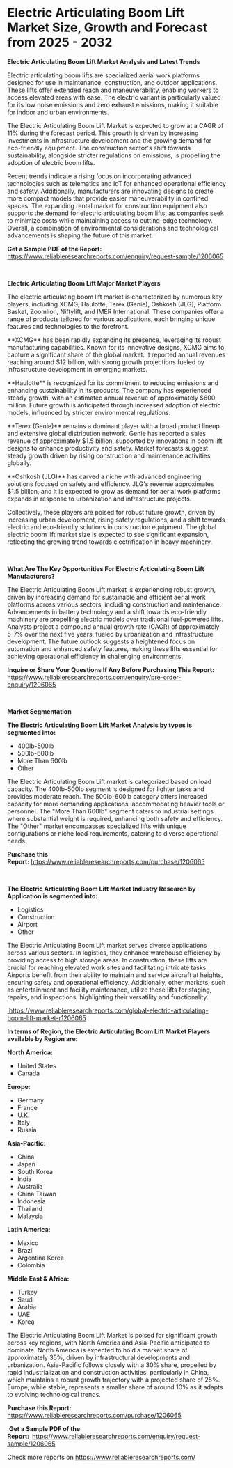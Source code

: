 <p><h1>Electric Articulating Boom Lift Market Size, Growth and Forecast from 2025 - 2032</h1></p><p><strong>Electric Articulating Boom Lift Market Analysis and Latest Trends</strong></p>
<p><p>Electric articulating boom lifts are specialized aerial work platforms designed for use in maintenance, construction, and outdoor applications. These lifts offer extended reach and maneuverability, enabling workers to access elevated areas with ease. The electric variant is particularly valued for its low noise emissions and zero exhaust emissions, making it suitable for indoor and urban environments.</p><p>The Electric Articulating Boom Lift Market is expected to grow at a CAGR of 11% during the forecast period. This growth is driven by increasing investments in infrastructure development and the growing demand for eco-friendly equipment. The construction sector's shift towards sustainability, alongside stricter regulations on emissions, is propelling the adoption of electric boom lifts. </p><p>Recent trends indicate a rising focus on incorporating advanced technologies such as telematics and IoT for enhanced operational efficiency and safety. Additionally, manufacturers are innovating designs to create more compact models that provide easier maneuverability in confined spaces. The expanding rental market for construction equipment also supports the demand for electric articulating boom lifts, as companies seek to minimize costs while maintaining access to cutting-edge technology. Overall, a combination of environmental considerations and technological advancements is shaping the future of this market.</p></p>
<p><strong>Get a Sample PDF of the Report:&nbsp;</strong> <a href="https://www.reliableresearchreports.com/enquiry/request-sample/1206065?utm_campaign=2119&utm_medium=2&utm_source=Github&utm_content=ia&utm_term=19022025&utm_id=electric-articulating-boom-lift">https://www.reliableresearchreports.com/enquiry/request-sample/1206065</a></p>
<p>&nbsp;</p>
<p><strong>Electric Articulating Boom Lift Major Market Players</strong></p>
<p><p>The electric articulating boom lift market is characterized by numerous key players, including XCMG, Haulotte, Terex (Genie), Oshkosh (JLG), Platform Basket, Zoomlion, Niftylift, and IMER International. These companies offer a range of products tailored for various applications, each bringing unique features and technologies to the forefront.</p><p>**XCMG** has been rapidly expanding its presence, leveraging its robust manufacturing capabilities. Known for its innovative designs, XCMG aims to capture a significant share of the global market. It reported annual revenues reaching around $12 billion, with strong growth projections fueled by infrastructure development in emerging markets.</p><p>**Haulotte** is recognized for its commitment to reducing emissions and enhancing sustainability in its products. The company has experienced steady growth, with an estimated annual revenue of approximately $600 million. Future growth is anticipated through increased adoption of electric models, influenced by stricter environmental regulations.</p><p>**Terex (Genie)** remains a dominant player with a broad product lineup and extensive global distribution network. Genie has reported a sales revenue of approximately $1.5 billion, supported by innovations in boom lift designs to enhance productivity and safety. Market forecasts suggest steady growth driven by rising construction and maintenance activities globally.</p><p>**Oshkosh (JLG)** has carved a niche with advanced engineering solutions focused on safety and efficiency. JLG's revenue approximates $1.5 billion, and it is expected to grow as demand for aerial work platforms expands in response to urbanization and infrastructure projects.</p><p>Collectively, these players are poised for robust future growth, driven by increasing urban development, rising safety regulations, and a shift towards electric and eco-friendly solutions in construction equipment. The global electric boom lift market size is expected to see significant expansion, reflecting the growing trend towards electrification in heavy machinery.</p></p>
<p>&nbsp;</p>
<p><strong>What Are The Key Opportunities For Electric Articulating Boom Lift Manufacturers?</strong></p>
<p><p>The Electric Articulating Boom Lift market is experiencing robust growth, driven by increasing demand for sustainable and efficient aerial work platforms across various sectors, including construction and maintenance. Advancements in battery technology and a shift towards eco-friendly machinery are propelling electric models over traditional fuel-powered lifts. Analysts project a compound annual growth rate (CAGR) of approximately 5-7% over the next five years, fueled by urbanization and infrastructure development. The future outlook suggests a heightened focus on automation and enhanced safety features, making these lifts essential for achieving operational efficiency in challenging environments.</p></p>
<p><strong>Inquire or Share Your Questions If Any Before Purchasing This Report:</strong> <a href="https://www.reliableresearchreports.com/enquiry/pre-order-enquiry/1206065?utm_campaign=2119&utm_medium=2&utm_source=Github&utm_content=ia&utm_term=19022025&utm_id=electric-articulating-boom-lift">https://www.reliableresearchreports.com/enquiry/pre-order-enquiry/1206065</a></p>
<p>&nbsp;</p>
<p><strong>Market Segmentation</strong></p>
<p><strong>The Electric Articulating Boom Lift Market Analysis by types is segmented into:</strong></p>
<p><ul><li>400lb-500lb</li><li>500lb-600lb</li><li>More Than 600lb</li><li>Other</li></ul></p>
<p><p>The Electric Articulating Boom Lift market is categorized based on load capacity. The 400lb-500lb segment is designed for lighter tasks and provides moderate reach. The 500lb-600lb category offers increased capacity for more demanding applications, accommodating heavier tools or personnel. The "More Than 600lb" segment caters to industrial settings where substantial weight is required, enhancing both safety and efficiency. The "Other" market encompasses specialized lifts with unique configurations or niche load requirements, catering to diverse operational needs.</p></p>
<p><strong>Purchase this Report:&nbsp;</strong><a href="https://www.reliableresearchreports.com/purchase/1206065?utm_campaign=2119&utm_medium=2&utm_source=Github&utm_content=ia&utm_term=19022025&utm_id=electric-articulating-boom-lift">https://www.reliableresearchreports.com/purchase/1206065</a></p>
<p>&nbsp;</p>
<p><strong>The Electric Articulating Boom Lift Market Industry Research by Application is segmented into:</strong></p>
<p><ul><li>Logistics</li><li>Construction</li><li>Airport</li><li>Other</li></ul></p>
<p><p>The Electric Articulating Boom Lift market serves diverse applications across various sectors. In logistics, they enhance warehouse efficiency by providing access to high storage areas. In construction, these lifts are crucial for reaching elevated work sites and facilitating intricate tasks. Airports benefit from their ability to maintain and service aircraft at heights, ensuring safety and operational efficiency. Additionally, other markets, such as entertainment and facility maintenance, utilize these lifts for staging, repairs, and inspections, highlighting their versatility and functionality.</p></p>
<p><a href="https://www.reliableresearchreports.com/global-electric-articulating-boom-lift-market-r1206065?utm_campaign=2119&utm_medium=2&utm_source=Github&utm_content=ia&utm_term=19022025&utm_id=electric-articulating-boom-lift">&nbsp;https://www.reliableresearchreports.com/global-electric-articulating-boom-lift-market-r1206065</a></p>
<p><strong>In terms of Region, the Electric Articulating Boom Lift Market Players available by Region are:</strong></p>
<p>
    <p> <strong> North America: </strong>
        <ul>
            <li>United States</li>
            <li>Canada</li>
        </ul>
        </p> 
    <p> <strong> Europe: </strong>
        <ul>
            <li>Germany</li>
            <li>France</li>
            <li>U.K.</li>
            <li>Italy</li>
            <li>Russia</li>
        </ul>
        </p> 
    <p> <strong> Asia-Pacific: </strong>
        <ul>
            <li>China</li>
            <li>Japan</li>
            <li>South Korea</li>
            <li>India</li>
            <li>Australia</li>
            <li>China Taiwan</li>
            <li>Indonesia</li>
            <li>Thailand</li>
            <li>Malaysia</li>
        </ul>
        </p> 
    <p> <strong> Latin America: </strong>
        <ul>
            <li>Mexico</li>
            <li>Brazil</li>
            <li>Argentina Korea</li>
            <li>Colombia</li>
        </ul>
        </p> 
    <p> <strong> Middle East & Africa: </strong>
        <ul>
            <li>Turkey</li>
            <li>Saudi</li>
            <li>Arabia</li>
            <li>UAE</li>
            <li>Korea</li>
        </ul>
    </p>
    </p>
<p><p>The Electric Articulating Boom Lift Market is poised for significant growth across key regions, with North America and Asia-Pacific anticipated to dominate. North America is expected to hold a market share of approximately 35%, driven by infrastructural developments and urbanization. Asia-Pacific follows closely with a 30% share, propelled by rapid industrialization and construction activities, particularly in China, which maintains a robust growth trajectory with a projected share of 25%. Europe, while stable, represents a smaller share of around 10% as it adapts to evolving technological trends.</p></p>
<p><strong>Purchase this Report: </strong><a href="https://www.reliableresearchreports.com/purchase/1206065?utm_campaign=2119&utm_medium=2&utm_source=Github&utm_content=ia&utm_term=19022025&utm_id=electric-articulating-boom-lift">https://www.reliableresearchreports.com/purchase/1206065</a></p>
<p>&nbsp;<strong>Get a Sample PDF of the Report:&nbsp;&nbsp;</strong><a href="https://www.reliableresearchreports.com/enquiry/request-sample/1206065?utm_campaign=2119&utm_medium=2&utm_source=Github&utm_content=ia&utm_term=19022025&utm_id=electric-articulating-boom-lift">https://www.reliableresearchreports.com/enquiry/request-sample/1206065</a></p>
<p><strong></strong></p>
<p>Check more reports on <a href="https://www.reliableresearchreports.com/?utm_campaign=2119&utm_medium=2&utm_source=Github&utm_content=ia&utm_term=19022025&utm_id=electric-articulating-boom-lift">https://www.reliableresearchreports.com/</a></p>